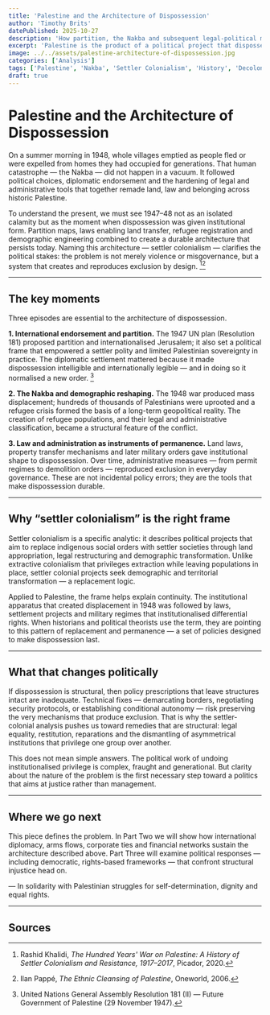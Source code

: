 ```yaml
---
title: 'Palestine and the Architecture of Dispossession'
author: 'Timothy Brits'
datePublished: 2025-10-27
description: 'How partition, the Nakba and subsequent legal-political measures created a durable system of dispossession — and why understanding settler colonialism is necessary to make sense of the present.'
excerpt: 'Palestine is the product of a political project that dispossessed its people, remapped its land and normalised legal asymmetries. This piece traces the architecture of that dispossession and explains why naming the operation matters for justice.'
image: ../../assets/palestine-architecture-of-dispossession.jpg
categories: ['Analysis']
tags: ['Palestine', 'Nakba', 'Settler Colonialism', 'History', 'Decolonisation']
draft: true
---
```


# Palestine and the Architecture of Dispossession

On a summer morning in 1948, whole villages emptied as people fled or were expelled from homes they had occupied for generations. That human catastrophe — the Nakba — did not happen in a vacuum. It followed political choices, diplomatic endorsement and the hardening of legal and administrative tools that together remade land, law and belonging across historic Palestine.

To understand the present, we must see 1947–48 not as an isolated calamity but as the moment when dispossession was given institutional form. Partition maps, laws enabling land transfer, refugee registration and demographic engineering combined to create a durable architecture that persists today. Naming this architecture — settler colonialism — clarifies the political stakes: the problem is not merely violence or misgovernance, but a system that creates and reproduces exclusion by design. [^1][^2]

---

## The key moments

Three episodes are essential to the architecture of dispossession.

**1. International endorsement and partition.** The 1947 UN plan (Resolution 181) proposed partition and internationalised Jerusalem; it also set a political frame that empowered a settler polity and limited Palestinian sovereignty in practice. The diplomatic settlement mattered because it made dispossession intelligible and internationally legible — and in doing so it normalised a new order. [^3]

**2. The Nakba and demographic reshaping.** The 1948 war produced mass displacement; hundreds of thousands of Palestinians were uprooted and a refugee crisis formed the basis of a long-term geopolitical reality. The creation of refugee populations, and their legal and administrative classification, became a structural feature of the conflict.

**3. Law and administration as instruments of permanence.** Land laws, property transfer mechanisms and later military orders gave institutional shape to dispossession. Over time, administrative measures — from permit regimes to demolition orders — reproduced exclusion in everyday governance. These are not incidental policy errors; they are the tools that make dispossession durable.

---

## Why “settler colonialism” is the right frame

Settler colonialism is a specific analytic: it describes political projects that aim to replace indigenous social orders with settler societies through land appropriation, legal restructuring and demographic transformation. Unlike extractive colonialism that privileges extraction while leaving populations in place, settler colonial projects seek demographic and territorial transformation — a replacement logic.

Applied to Palestine, the frame helps explain continuity. The institutional apparatus that created displacement in 1948 was followed by laws, settlement projects and military regimes that institutionalised differential rights. When historians and political theorists use the term, they are pointing to this pattern of replacement and permanence — a set of policies designed to make dispossession last.

---

## What that changes politically

If dispossession is structural, then policy prescriptions that leave structures intact are inadequate. Technical fixes — demarcating borders, negotiating security protocols, or establishing conditional autonomy — risk preserving the very mechanisms that produce exclusion. That is why the settler-colonial analysis pushes us toward remedies that are structural: legal equality, restitution, reparations and the dismantling of asymmetrical institutions that privilege one group over another.

This does not mean simple answers. The political work of undoing institutionalised privilege is complex, fraught and generational. But clarity about the nature of the problem is the first necessary step toward a politics that aims at justice rather than management.

---

## Where we go next

This piece defines the problem. In Part Two we will show how international diplomacy, arms flows, corporate ties and financial networks sustain the architecture described above. Part Three will examine political responses — including democratic, rights-based frameworks — that confront structural injustice head on.

— In solidarity with Palestinian struggles for self-determination, dignity and equal rights.

---

## Sources

[^1]: Rashid Khalidi, _The Hundred Years' War on Palestine: A History of Settler Colonialism and Resistance, 1917–2017_, Picador, 2020.

[^2]: Ilan Pappé, _The Ethnic Cleansing of Palestine_, Oneworld, 2006.

[^3]: United Nations General Assembly Resolution 181 (II) — Future Government of Palestine (29 November 1947).

